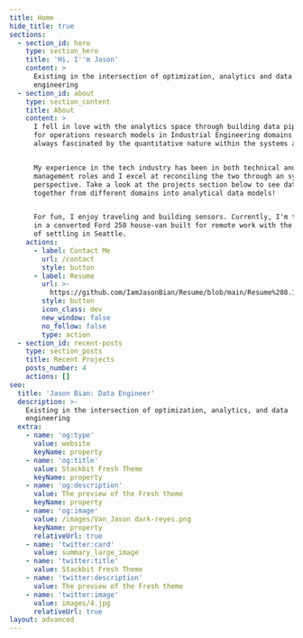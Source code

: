 ```yaml
---
title: Home
hide_title: true
sections:
  - section_id: hero
    type: section_hero
    title: 'Hi, I''m Jason'
    content: >
      Existing in the intersection of optimization, analytics and data
      engineering 
  - section_id: about
    type: section_content
    title: About
    content: >
      I fell in love with the analytics space through building data pipelines
      for operations research models in Industrial Engineering domains. I was
      always fascinated by the quantitative nature within the systems around us.


      My experience in the tech industry has been in both technical and program
      management roles and I excel at reconciling the two through an systems
      perspective. Take a look at the projects section below to see data coming
      together from different domains into analytical data models!


      For fun, I enjoy traveling and building sensors. Currently, I'm traveling
      in a converted Ford 250 house-van built for remote work with the intention
      of settling in Seattle.
    actions:
      - label: Contact Me
        url: /contact
        style: button
      - label: Resume
        url: >-
          https://github.com/IamJasonBian/Resume/blob/main/Resume%208.15.2021.pdf
        style: button
        icon_class: dev
        new_window: false
        no_follow: false
        type: action
  - section_id: recent-posts
    type: section_posts
    title: Recent Projects
    posts_number: 4
    actions: []
seo:
  title: 'Jason Bian: Data Engineer'
  description: >-
    Existing in the intersection of optimization, analytics, and data
    engineering
  extra:
    - name: 'og:type'
      value: website
      keyName: property
    - name: 'og:title'
      value: Stackbit Fresh Theme
      keyName: property
    - name: 'og:description'
      value: The preview of the Fresh theme
      keyName: property
    - name: 'og:image'
      value: /images/Van_Jason dark-reyes.png
      keyName: property
      relativeUrl: true
    - name: 'twitter:card'
      value: summary_large_image
    - name: 'twitter:title'
      value: Stackbit Fresh Theme
    - name: 'twitter:description'
      value: The preview of the Fresh theme
    - name: 'twitter:image'
      value: images/4.jpg
      relativeUrl: true
layout: advanced
---
```

